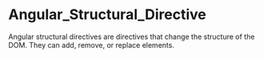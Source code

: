 # Angular_Structural_Directive
Angular structural directives are directives that change the structure of the DOM. They can add, remove, or replace elements. 
